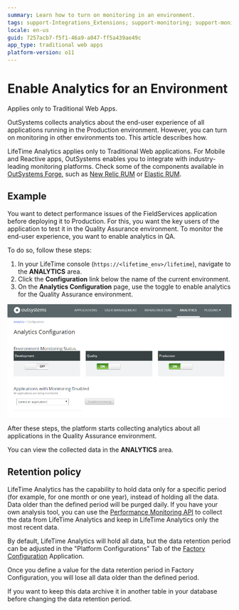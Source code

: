 ```yaml
---
summary: Learn how to turn on monitoring in an environment.
tags: support-Integrations_Extensions; support-monitoring; support-monitoring-overview; runtime-traditionalweb
locale: en-us
guid: 7257acb7-f5f1-46a9-a047-ff5a439ae49c
app_type: traditional web apps
platform-version: o11
---
```


# Enable Analytics for an Environment

<div class="info" markdown="1">

Applies only to Traditional Web Apps.

</div>

OutSystems collects analytics about the end-user experience of all applications running in the Production environment. However, you can turn on monitoring in other environments too. This article describes how.

<div class="info" markdown="1">

LifeTime Analytics applies only to Traditional Web applications. For Mobile and Reactive apps, OutSystems enables you to integrate with industry-leading monitoring platforms. Check some of the components available in [OutSystems Forge](https://www.outsystems.com/forge/), such as [New Relic RUM](https://www.outsystems.com/forge/component-overview/6848/new-relic-rum) or [Elastic RUM](https://www.outsystems.com/forge/component-overview/7341/elastic-rum).

</div>

## Example

You want to detect performance issues of the FieldServices application before deploying it to Production. For this, you want the key users of the application to test it in the Quality Assurance environment. To monitor the end-user experience, you want to enable analytics in QA.

To do so, follow these steps:

1. In your LifeTime console (`https://<lifetime_env>/lifetime`), navigate to the **ANALYTICS** area.
1. Click the **Configuration** link below the name of the current environment.
1. On the **Analytics Configuration** page, use the toggle to enable analytics for the Quality Assurance environment.

![](images/enable-analytics-for-an-environment.png)

After these steps, the platform starts collecting analytics about all applications in the Quality Assurance environment.

You can view the collected data in the **ANALYTICS** area.

## Retention policy

LifeTime Analytics has the capability to hold data only for a specific period (for example, for one month or one year), instead of holding all the data. Data older than the defined period will be purged daily. If you have your own analysis tool, you can use the [Performance Monitoring API](../../ref/apis/performancemonitoring-api.md) to collect the data from LifeTime Analytics and keep in LifeTime Analytics only the most recent data.

By default, LifeTime Analytics will hold all data, but the data retention period can be adjusted in the "Platform Configurations" Tab of the [Factory Configuration](https://www.outsystems.com/forge/25/) Application. 

Once you define a value for the data retention period in Factory Configuration, you will lose all data older than the defined period.

If you want to keep this data archive it in another table in your database before changing the data retention period.
